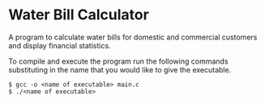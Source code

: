 # Water Bill Calculator
A program to calculate water bills for domestic and commercial customers and display financial statistics.

To compile and execute the program run the following commands substituting in the name that you would like to give the executable.
```shell
$ gcc -o <name of executable> main.c
$ ./<name of executable>
```
